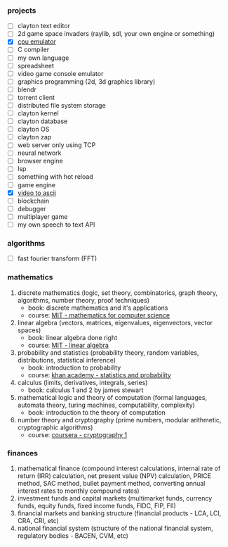 ### projects
- [ ] clayton text editor
- [ ] 2d game space invaders (raylib, sdl, your own engine or something)
- [x] [cpu emulator](https://github.com/misterclayt0n/clayton-cpu)
- [ ] C compiler
- [ ] my own language
- [ ] spreadsheet
- [ ] video game console emulator
- [ ] graphics programming (2d, 3d graphics library)
- [ ] blendr
- [ ] torrent client
- [ ] distributed file system storage
- [ ] clayton kernel
- [ ] clayton database
- [ ] clayton OS
- [ ] clayton zap
- [ ] web server only using TCP
- [ ] neural network
- [ ] browser engine
- [ ] lsp
- [ ] something with hot reload
- [ ] game engine
- [x] [video to ascii](https://github.com/misterclayt0n/video-to-ascii)
- [ ] blockchain
- [ ] debugger
- [ ] multiplayer game
- [ ] my own speech to text API

### algorithms
- [ ] fast fourier transform (FFT)

### mathematics
1. discrete mathematics (logic, set theory, combinatorics, graph theory, algorithms, number theory, proof techniques)
    - book: discrete mathematics and it's applications
    - course: [MIT - mathematics for computer science](https://ocw.mit.edu/courses/6-042j-mathematics-for-computer-science-fall-2010/)
2. linear algebra (vectors, matrices, eigenvalues, eigenvectors, vector spaces)
    - book: linear algebra done right
    - course: [MIT - linear algebra](https://ocw.mit.edu/courses/18-06-linear-algebra-spring-2010/)
3. probability and statistics (probability theory, random variables, distributions, statistical inference)
    - book: introduction to probability
    - course: [khan academy - statistics and probability](https://www.khanacademy.org/math/statistics-probability)
4. calculus (limits, derivatives, integrals, series)
    - book: calculus 1 and 2 by james stewart
5. mathematical logic and theory of computation (formal languages, automata theory, turing machines, computability, complexity)
    - book: introduction to the theory of computation
6. number theory and cryptography (prime numbers, modular arithmetic, cryptographic algorithms)
    - course: [coursera - cryptography 1](https://www.coursera.org/learn/crypto)

### finances
1. mathematical finance (compound interest calculations, internal rate of return (IRR) calculation, net present value (NPV) calculation, PRICE method, SAC method, bullet payment method, converting annual interest rates to monthly compound rates)
2. investment funds and capital markets (multimarket funds, currency funds, equity funds, fixed income funds, FIDC, FIP, FII)
3. financial markets and banking structure (financial products - LCA, LCI, CRA, CRI, etc)
4. national financial system (structure of the national financial system, regulatory bodies - BACEN, CVM, etc)
